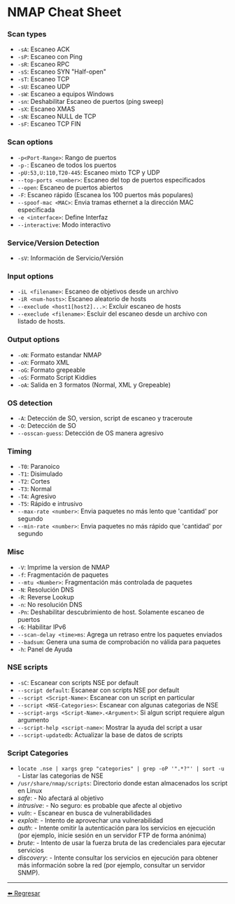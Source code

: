 # NMAP Cheat Sheet

### Scan types

- `-sA`: Escaneo ACK
- `-sP`: Escaneo con Ping 
- `-sR`: Escaneo RPC
- `-sS`: Escaneo SYN "Half-open"
- `-sT`: Escaneo TCP
- `-sU`: Escaneo UDP
- `-sW`: Escaneo a equipos Windows
- `-sn`: Deshabilitar Escaneo de puertos (ping sweep)
- `-sX`: Escaneo XMAS
- `-sN`: Escaneo NULL de TCP
- `-sF`: Escaneo TCP FIN

### Scan options

- `-p<Port-Range>`: Rango de puertos
- `-p-`: Escaneo de todos los puertos
- `-pU:53,U:110,T20-445`: Escaneo mixto TCP y UDP
- `--top-ports <number>`: Escaneo del top de puertos especificados
- `--open`: Escaneo de puertos abiertos
- `-F`: Escaneo rápido (Escanea los 100 puertos más populares)
- `--spoof-mac <MAC>`: Envia tramas ethernet a la dirección MAC especificada
- `-e <interface>`: Define Interfaz
- `--interactive`: Modo interactivo

### Service/Version Detection

- `-sV`: Información de Servicio/Versión

### Input options

- `-iL <filename>`: Escaneo de objetivos desde un archivo
- `-iR <num-hosts>`: Escaneo aleatorio de hosts
- `--execlude <host1[host2]...>`: Excluir escaneo de hosts
- `--execlude <filename>`: Escluir del escaneo desde un archivo con listado de hosts.

### Output options

- `-oN`: Formato estandar NMAP
- `-oX`: Formato XML
- `-oG`: Formato grepeable
- `-oS`: Formato Script Kiddies
- `-oA`: Salida en 3 formatos (Normal, XML y Grepeable)

### OS detection

- `-A`: Detección de SO, version, script de escaneo y traceroute
- `-O`: Detección de SO
- `--osscan-guess`: Detección de OS manera agresivo

### Timing

- `-T0`: Paranoico
- `-T1`: Disimulado
- `-T2`: Cortes
- `-T3`: Normal
- `-T4`: Agresivo
- `-T5`: Rápido e intrusivo
- `--max-rate <number>`: Envia paquetes no más lento que 'cantidad' por segundo
- `--min-rate <number>`: Envia paquetes no más rápido que 'cantidad' por segundo

### Misc

- `-V`: Imprime la version de NMAP
- `-f`: Fragmentación de paquetes
- `--mtu <Number>`: Fragmentación más controlada de paquetes
- `-N`: Resolución DNS
- `-R`: Reverse Lookup
- `-n`: No resolución DNS
- `-Pn`: Deshabilitar descubrimiento de host. Solamente escaneo de puertos
- `-6`: Habilitar IPv6
- `--scan-delay <time>ms`: Agrega un retraso entre los paquetes enviados
- `--badsum`: Genera una suma de comprobación no válida para paquetes
- `-h`: Panel de Ayuda

### NSE scripts

- `-sC`: Escanear con scripts NSE por default
- `--script default`: Escanear con scripts NSE por default
- `--script <Script-Name>`: Escanear con un script en particular
- `--script <NSE-Categories>`: Escanear con algunas categorias de NSE
- `--script-args <Script-Name>.<Argument>`: Si algun script requiere algun argumento
- `--script-help <script-name>`: Mostrar la ayuda del script a usar
- `--script-updatedb`: Actualizar la base de datos de scripts

### Script Categories

- `locate .nse | xargs grep "categories" | grep -oP '".*?"' | sort -u` - Listar las categorias de NSE
- `/usr/share/nmap/scripts`: Directorio donde estan almacenados los script en Linux
- *safe*: - No afectará al objetivo
- *intrusive*: - No seguro: es probable que afecte al objetivo
- *vuln*: - Escanear en busca de vulnerabilidades
- *exploit*: - Intento de aprovechar una vulnerabilidad
- *auth*: - Intente omitir la autenticación para los servicios en ejecución (por ejemplo, inicie sesión en un servidor FTP de forma anónima)
- *brute*: - Intento de usar la fuerza bruta de las credenciales para ejecutar servicios
- *discovery*: - Intente consultar los servicios en ejecución para obtener más información sobre la red (por ejemplo, consultar un servidor SNMP).

---

[:arrow_left: Regresar](https://github.com/m4lal0/cheatsheets)